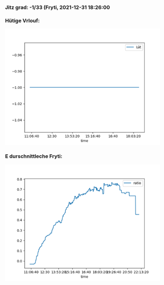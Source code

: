 ### Jitz grad: -1/33 (Fryti, 2021-12-31 18:26:00

### Hütige Vrlouf:
![Graph](Today.png)

### E durschnittleche Fryti:
![Graph](Fryti.png)